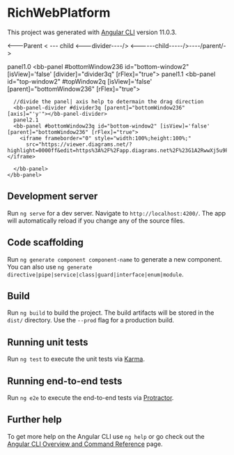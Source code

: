 # RichWebPlatform

This project was generated with [Angular CLI](https://github.com/angular/angular-cli) version 11.0.3.

     
 
<---Parent < --- child <---divider----/\> <------child-----/\>----/parent/-\>

  panel1.0
 <bb-panel #bottomWindow236 id="bottom-window2" [isView]='false' [divider]="divider3q" [rFlex]="true">
      panel1.1
      <bb-panel id="top-window2" #topWindow2q [isView]='false' [parent]="bottomWindow236" [rFlex]="true">
      </bb-panel>

      //divide the panel| axis help to determain the drag direction
      <bb-panel-divider #divider3q [parent]="bottomWindow236" [axis]="'y'"></bb-panel-divider>
      panel2.1
      <bb-panel #bottomWindow23q id="bottom-window2" [isView]='false' [parent]="bottomWindow236" [rFlex]="true">
        <iframe frameborder="0" style="width:100%;height:100%;"
          src="https://viewer.diagrams.net/?highlight=0000ff&edit=https%3A%2F%2Fapp.diagrams.net%2F%23G1A2RwwXj5u9Pzx2Yay0hsWD4EvFW_K5a7&layers=1&nav=1#G1A2RwwXj5u9Pzx2Yay0hsWD4EvFW_K5a7"></iframe>

      </bb-panel>
    </bb-panel>

## Development server

Run `ng serve` for a dev server. Navigate to `http://localhost:4200/`. The app will automatically reload if you change any of the source files.

## Code scaffolding

Run `ng generate component component-name` to generate a new component. You can also use `ng generate directive|pipe|service|class|guard|interface|enum|module`.

## Build

Run `ng build` to build the project. The build artifacts will be stored in the `dist/` directory. Use the `--prod` flag for a production build.

## Running unit tests

Run `ng test` to execute the unit tests via [Karma](https://karma-runner.github.io).

## Running end-to-end tests

Run `ng e2e` to execute the end-to-end tests via [Protractor](http://www.protractortest.org/).

## Further help

To get more help on the Angular CLI use `ng help` or go check out the [Angular CLI Overview and Command Reference](https://angular.io/cli) page.
